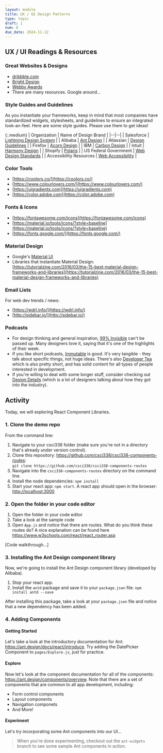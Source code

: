 ```yaml
---
layout: module
title: UX / UI Design Patterns
type: topic
draft: 1
num: 8
due_date: 2024-11-12
---
```


## UX / UI Readings & Resources

### Great Websites & Designs
* [dribbble.com](https://dribbble.com/)
* [Bright Design](https://www.brightdesign.co.uk/5-of-the-best-website-designs-according-to-the-internet)
* [Webby Awards](https://winners.webbyawards.com/winners/websites?years=0)
* There are many resources. Google around...

### Style Guides and Guidelines
As you instantiate your frameworks, keep in mind that most companies have standardized widgets, stylesheets, and guidelines to ensure an integrated look-an-feel. Here are some style guides. Please use them to get ideas!

{:.medium}
| Organization | Name of Design Brand |
|--|--|
| Salesforce | [Lightning Design System](https://www.lightningdesignsystem.com) |
| Alibaba | [Ant Design](https://ant.design) |
| Atlassian | [Design Guidelines](https://atlassian.design/) |
| Firefox | [Acorn Design](https://acorn.firefox.com/latest/acorn-aRSAh0Sp) |
| IBM | [Carbon Design](http://carbondesignsystem.com) |
| Intuit | [Harmony Design](http://harmony.intuit.com) |
| Shopify | [Polaris](https://polaris.shopify.com) |
| US Federal Government | [Web Design Standards](https://designsystem.digital.gov/) |
| Accessibility Resources | [Web Accessibility](https://turretcss.com/) |


### Color Tools
* [https://coolors.co/](https://coolors.co/) 
* [https://www.colourlovers.com/](https://www.colourlovers.com/) 
* [https://uigradients.com](https://uigradients.com)
* [https://color.adobe.com](https://color.adobe.com)

### Fonts & Icons
* [https://fontawesome.com/icons](https://fontawesome.com/icons) 
* [https://material.io/tools/icons/?style=baseline](https://material.io/tools/icons/?style=baseline) 
* [https://fonts.google.com/](https://fonts.google.com/) 

### Material Design
* Google's [Material UI](https://material.io/guidelines/)
* Libraries that instantiate Material Design: [https://tutorialzine.com/2016/03/the-15-best-material-design-frameworks-and-libraries](https://tutorialzine.com/2016/03/the-15-best-material-design-frameworks-and-libraries)

### Email Lists
For web dev trends / news:
* [https://wdrl.info/](https://wdrl.info/)
* [http://sidebar.io/](http://sidebar.io/)

### Podcasts
* For design thinking and general inspiration, [99% Invisible](http://99percentinvisible.org/) can't be passed up. Many designers love it, saying that it's one of the highlights of their week.
* If you like short podcasts, [Immutable](https://spec.fm/podcasts/immutable) is good. It's very tangible - they talk about specific things, not huge ideas. There's also [Developer Tea](https://spec.fm/podcasts/developer-tea) which is also pretty short, and has solid content for all types of people interested in development.
* If you're willing to deal with some longer stuff, consider checking out [Design Details](https://spec.fm/podcasts/design-details) (which is a lot of designers talking about how they got into the industry). 

## Activity
Today, we will exploring React Component Libraries.
### 1. Clone the demo repo
From the command line:
1. Navigate to your csci338 folder (make sure you're not in a directory that's already under version control).
2. Clone this repository: <a href="https://github.com/csci338/csci338-components-routes" target="_blank">https://github.com/csci338/csci338-components-routes</a>:<br>`git clone https://github.com/csci338/csci338-components-routes`
3. Navigate into the `csci338-components-routes` directory on the command line.
4. Install the node dependencies: `npm install`
5. Start your react app: `npm start`. A react app should open in the browser: <a href="http://localhost:3000" target="_blank">http://localhost:3000</a>

### 2. Open the folder in your code editor
1. Open the folder in your code editor
2. Take a look at the sample code
3. Open `App.js` and notice that there are routes. What do you think these routes do? A nice explanation can be found here <a href="https://www.w3schools.com/react/react_router.asp" target="_blank">https://www.w3schools.com/react/react_router.asp</a>

[Code walkthrough...]

### 3. Installing the Ant Design component library
Now, we're going to install the Ant Design component library (developed by Alibaba). 

1. Stop your react app.
2. Install the `antd` package and save it to your `package.json` file: `npm install antd --save`

After installing this package, take a look at your `package.json` file and notice that a new dependency has been added.

### 4. Adding Components

#### Getting Started
Let's take a look at the introductory documentation for Ant: <a href="https://ant.design/docs/react/introduce" target="_blank">https://ant.design/docs/react/introduce</a>. Try adding the DatePicker Component to `pages/Explore.js`, just for practice. 

#### Explore
Now let's look at the component documentation for all of the components: <a href="https://ant.design/components/overview" target="_blank">https://ant.design/components/overview</a>. Note that there are a set of components that are common to all app development, including:
* Form control components
* Layout components
* Navigation componets
* And More!

#### Experiment
Let's try incorporating some Ant components into our UI...

> When you're done experimenting, checkout out the `ant-widgets` branch to see some sample Ant components in action.